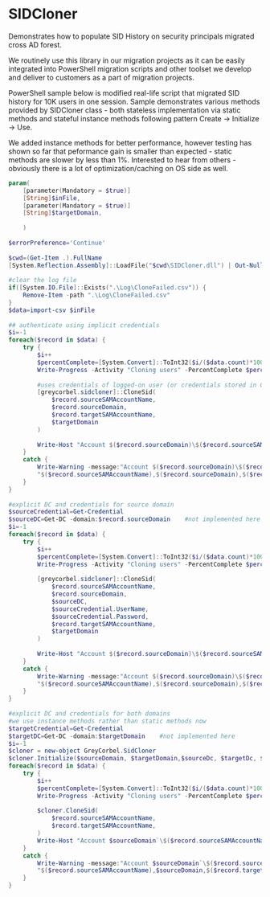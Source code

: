 # SIDCloner
Demonstrates how to populate SID History on security principals migrated cross AD forest.

We routinely use this library in our migration projects as it can be easily integrated into PowerShell migration scripts and other toolset we develop and deliver to customers as a part of migration projects.

PowerShell sample below is modified real-life script that migrated SID history for 10K users in one session. Sample demonstrates various methods provided by SIDCloner class - both stateless implementation via static methods and stateful instance methods following pattern Create -> Initialize -> Use.

We added instance methods for better performance, however testing has shown so far that peformance gain is smaller than expected - static methods are slower by less than 1%. Interested to hear from others - obviously there is a lot of optimization/caching on OS side as well.  


```powershell
param( 
    [parameter(Mandatory = $true)] 
    [String]$inFile,
    [parameter(Mandatory = $true)] 
    [String]$targetDomain,
    
    ) 
         
$errorPreference='Continue' 
 
$cwd=(Get-Item .).FullName 
[System.Reflection.Assembly]::LoadFile("$cwd\SIDCloner.dll") | Out-Null 
 
#clear the log file 
if([System.IO.File]::Exists(".\Log\CloneFailed.csv")) { 
    Remove-Item -path ".\Log\CloneFailed.csv" 
} 
$data=import-csv $inFile 
 
## authenticate using implicit credentials 
$i=-1 
foreach($record in $data) { 
    try { 
        $i++ 
        $percentComplete=[System.Convert]::ToInt32($i/($data.count)*100) 
        Write-Progress -Activity "Cloning users" -PercentComplete $percentComplete -CurrentOperation "Processing user: $($record.sourceDomain)\$($record.sourceSAMAccountName)" -Status "Completed: $percentComplete`%" 
 
        #uses credentials of logged-on user (or credentials stored in Credentials Manager); works against PDC in both domains 
        [greycorbel.sidcloner]::CloneSid( 
            $record.sourceSAMAccountName, 
            $record.sourceDomain, 
            $record.targetSAMAccountName, 
            $targetDomain 
        ) 
 
        Write-Host "Account $($record.sourceDomain)\$($record.sourceSAMAccountName) cloned" 
    } 
    catch { 
        Write-Warning -message:"Account $($record.sourceDomain)\$($record.sourceSAMAccountName) failed to clone`n`tError:$($_.Exception.Message)" 
        "$($record.sourceSAMAccountName),$($record.sourceDomain),$($record.targetSAMAccountName)" >> ".\Log\CloneFailed.csv" 
    } 
} 
 
#explicit DC and credentials for source domain 
$sourceCredential=Get-Credential 
$sourceDC=Get-DC -domain:$record.sourceDomain    #not implemented here 
$i=-1 
foreach($record in $data) { 
    try { 
        $i++ 
        $percentComplete=[System.Convert]::ToInt32($i/($data.count)*100) 
        Write-Progress -Activity "Cloning users" -PercentComplete $percentComplete -CurrentOperation "Processing user: $($record.sourceDomain)\$($record.sourceSAMAccountName)" -Status "Completed: $percentComplete`%" 
 
        [greycorbel.sidcloner]::CloneSid( 
            $record.sourceSAMAccountName, 
            $record.sourceDomain, 
            $sourceDC, 
            $sourceCredential.UserName, 
            $sourceCredential.Password, 
            $record.targetSAMAccountName, 
            $targetDomain 
        ) 
 
        Write-Host "Account $($record.sourceDomain)\$($record.sourceSAMAccountName) cloned" 
    } 
    catch { 
        Write-Warning -message:"Account $($record.sourceDomain)\$($record.sourceSAMAccountName) failed to clone`n`tError:$($($_.Exception).Message)" 
        "$($record.sourceSAMAccountName),$($record.sourceDomain),$($record.targetSAMAccountName)" >> ".\Log\CloneFailed.csv" 
    } 
} 
 
#explicit DC and credentials for both domains
#we use instance methods rather than static methods now
$targetCredential=Get-Credential 
$targetDC=Get-DC -domain:$targetDomain    #not implemented here 
$i=-1 
$cloner = new-object GreyCorbel.SidCloner
$cloner.Initialize($sourceDomain, $targetDomain,$sourceDc, $targetDc, $sourceCredential, $targetCredential)
foreach($record in $data) { 
    try { 
        $i++ 
        $percentComplete=[System.Convert]::ToInt32($i/($data.count)*100) 
        Write-Progress -Activity "Cloning users" -PercentComplete $percentComplete -CurrentOperation "Processing user: $sourceDomain`\$($record.sourceSAMAccountName)" -Status "Completed: $percentComplete`%" 
 
        $cloner.CloneSid( 
            $record.sourceSAMAccountName, 
            $record.targetSAMAccountName, 
        ) 
        Write-Host "Account $sourceDomain`\$($record.sourceSAMAccountName) cloned" 
    } 
    catch { 
        Write-Warning -message:"Account $sourceDomain`\$($record.sourceSAMAccountName) failed to clone`n`tError:$($_.Exception.Message)" 
        "$($record.sourceSAMAccountName),$sourceDomain,$($record.targetSAMAccountName)" >> ".\Log\CloneFailed.csv" 
    } 
} 
 
```
